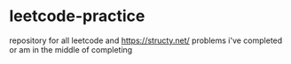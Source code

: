 # leetcode-practice
repository for all leetcode and https://structy.net/ problems i've completed or am in the middle of completing

